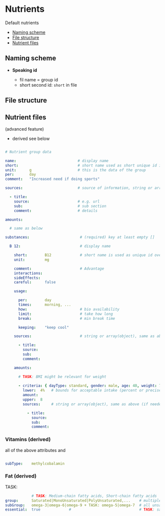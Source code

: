 # Nutrients

Default nutrients

- [Naming scheme](#naming-scheme)
- [File structure](#file-scheme)
- [Nutrient files](#nutrient-files)


Naming scheme
----------------------------------------------------------

- **Speaking id**

  - fil name = group id
  - short second id: `short` in file


File structure
----------------------------------------------------------


Nutrient files
----------------------------------------------------------

(advanced feature)

- derived see below

```yaml

# Nutrient group data

name:                            # display name
short:                           # short name used as short unique id in daily files (file name is alternative id used in code)
unit:      g                     # this is the data of the group
per:       day
comment:   "Increased need if doing sports"

sources:                         # source of information, string or array(object) (see also below)

  - title: 
    source:                      # e.g. url
    sub:                         # sub section
    comment:                     # details

amounts:

  # same as below

substances:                       # (required) key at least empty []

  B 12:                           # display name

    short:        B12             # short name is used as unique id over all files
    unit:         mg

    comment:                      # Advantage
    interactions:      
    sideEffects:      
    careful:      false

    usage:

      per:        day
      times:      morning, ...
      how:                        # bio availability
      limit:                      # take how long
      break:                      # min break time

      keeping:    "keep cool"

    sources:                      # string or array(object), same as above

      - title:
        source:
        sub:   
        comment:

    amounts:

      # TASK: BMI might be relevant for weight
      
      - criteria: { dayType: standard, gender: male, age: 40, weight: 70, height: "*" }  # height might be used to fix weight
        lower:  4%   # bounds for acceptable intake (percent or precise)
        amount:
        upper:  8   
        sources:     # string or array(object), same as above (if needed for being more precise)

          - title:
            source: 
            sub:    
            comment:    
```


### Vitamins (derived)

all of the above attributes and

```yaml

subType:    methylcobalamin
```


### Fat (derived)

TASK:

```yaml
            # TASK: Medium-chain fatty acids, Short-chain fatty acids
group:      Saturated|MonoUnsaturated|PolyUnsaturated,...    # multiple comma sep cause we have multiple supergroups (e.g. lipids contain fat and some vitamins)
subGroup:   omega-3|omega-6|omega-9 + TASK: omega-5|omega-7  # all unsaturated mono: 7 9, poly: 3 5 6
essential:  true             #                               # TASK: saturated devide in long chain, short chain, ... 
```
